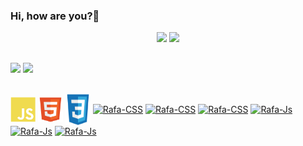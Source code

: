 ### Hi, how are you?👋

<!--
**omarcus212/omarcus212** is a ✨ _special_ ✨ repository because its `README.md` (this file) appears on your GitHub profile.

Here are some ideas to get you started:

- 🔭 I’m currently working on ...
- 🌱 I’m currently learning ...
- 👯 I’m looking to collaborate on ...
- 🤔 I’m looking for help with ...
- 💬 Ask me about ...
- 📫 How to reach me: ...
- 😄 Pronouns: ...
- ⚡ Fun fact: ...
-->

<div id="marcus "align="center">
  <a https://github.com/omarcus212?tab=repositories">
  <img height="180em" src="https://github-readme-stats.vercel.app/api?username=omarcus212&show_icons=false&theme=white&include_all_commits=true&count_private=true"/>
  <img height="180em" src="https://github-readme-stats.vercel.app/api/top-langs/?username=omarcus212&layout=compact&langs_count=7&theme=white"/>
</div>

 

 ##
 
 <div> 
 
  <a href = "https://mail.google.com/mail/u/0/?tab=rm&ogbl#inbox"><img src="https://img.shields.io/badge/-Gmail-%23333?style=for-the-badge&logo=gmail&logoColor=white" target="_blank"></a>
  <a href="https://www.linkedin.com/in/marcus-vinnicius-524aa1206/" target="_blank"><img src="https://img.shields.io/badge/-LinkedIn-%230077B5?style=for-the-badge&logo=linkedin&logoColor=white" target="_blank"></a> 
  
 </div>
 <div dir="auto"><br>
  <a target="_blank" rel="noopener noreferrer nofollow" href="https://raw.githubusercontent.com/devicons/devicon/master/icons/javascript/javascript-plain.svg"><img align="center" alt="JavaScript" height="40" width="40" src="https://raw.githubusercontent.com/devicons/devicon/master/icons/javascript/javascript-plain.svg" style="max-width: 100%;"></a>
  <a target="_blank" rel="noopener noreferrer nofollow" href="https://raw.githubusercontent.com/devicons/devicon/master/icons/html5/html5-original.svg"><img align="center" alt="Rafa-HTML" height="40" width="40" src="https://raw.githubusercontent.com/devicons/devicon/master/icons/html5/html5-original.svg" style="max-width: 100%;"></a> 
  <a target="_blank" rel="noopener noreferrer nofollow" href="https://raw.githubusercontent.com/devicons/devicon/master/icons/css3/css3-original.svg"><img align="center" alt="Rafa-CSS" height="50" width="40" src="https://raw.githubusercontent.com/devicons/devicon/master/icons/css3/css3-original.svg" style="max-width: 100%;"></a>
  <a target="_blank" rel="noopener noreferrer nofollow" href="https://camo.githubusercontent.com/5ed944a27e3d12bcf282343a496ce2910a68ecd96cded987e1b7d576f2f392a3/68747470733a2f2f63646e2e6a7364656c6976722e6e65742f67682f64657669636f6e732f64657669636f6e2f69636f6e732f6b6f746c696e2f6b6f746c696e2d6f726967696e616c2e737667"><img align="center" alt="Rafa-CSS" height="50" width="40" src="https://camo.githubusercontent.com/5ed944a27e3d12bcf282343a496ce2910a68ecd96cded987e1b7d576f2f392a3/68747470733a2f2f63646e2e6a7364656c6976722e6e65742f67682f64657669636f6e732f64657669636f6e2f69636f6e732f6b6f746c696e2f6b6f746c696e2d6f726967696e616c2e737667" data-canonical-src="https://cdn.jsdelivr.net/gh/devicons/devicon/icons/kotlin/kotlin-original.svg" style="max-width: 100%;"></a>
  <a target="_blank" rel="noopener noreferrer nofollow" href="https://camo.githubusercontent.com/27d0b117da00485c56d69aef0fa310a3f8a07abecc8aa15fa38c8b78526c60ac/68747470733a2f2f63646e2e6a7364656c6976722e6e65742f67682f64657669636f6e732f64657669636f6e2f69636f6e732f72656163742f72656163742d6f726967696e616c2e737667"><img align="center" alt="Rafa-CSS" height="50" width="40" src="https://camo.githubusercontent.com/27d0b117da00485c56d69aef0fa310a3f8a07abecc8aa15fa38c8b78526c60ac/68747470733a2f2f63646e2e6a7364656c6976722e6e65742f67682f64657669636f6e732f64657669636f6e2f69636f6e732f72656163742f72656163742d6f726967696e616c2e737667" data-canonical-src="https://cdn.jsdelivr.net/gh/devicons/devicon/icons/react/react-original.svg" style="max-width: 100%;"></a>
  <a target="_blank" rel="noopener noreferrer nofollow" href="https://camo.githubusercontent.com/17f9ca873217e5946dad04490329d9a7a0e3bc282b3f32849fb8b5f451689c1a/68747470733a2f2f63646e2e6a7364656c6976722e6e65742f67682f64657669636f6e732f64657669636f6e2f69636f6e732f7068702f7068702d706c61696e2e737667"><img align="center" alt="Rafa-CSS" height="50" width="40" src="https://camo.githubusercontent.com/17f9ca873217e5946dad04490329d9a7a0e3bc282b3f32849fb8b5f451689c1a/68747470733a2f2f63646e2e6a7364656c6976722e6e65742f67682f64657669636f6e732f64657669636f6e2f69636f6e732f7068702f7068702d706c61696e2e737667" data-canonical-src="https://cdn.jsdelivr.net/gh/devicons/devicon/icons/php/php-plain.svg" style="max-width: 100%;"></a>
  <a target="_blank" rel="noopener noreferrer nofollow" href="https://camo.githubusercontent.com/3a759e3619411b17fc119439adc96780278f6df968813a95a00f30f9fdb11f6b/68747470733a2f2f63646e2e6a7364656c6976722e6e65742f67682f64657669636f6e732f64657669636f6e2f69636f6e732f6e6f64656a732f6e6f64656a732d706c61696e2d776f72646d61726b2e737667"><img align="center" alt="Rafa-Js" height="50" width="50" src="https://camo.githubusercontent.com/3a759e3619411b17fc119439adc96780278f6df968813a95a00f30f9fdb11f6b/68747470733a2f2f63646e2e6a7364656c6976722e6e65742f67682f64657669636f6e732f64657669636f6e2f69636f6e732f6e6f64656a732f6e6f64656a732d706c61696e2d776f72646d61726b2e737667" data-canonical-src="https://cdn.jsdelivr.net/gh/devicons/devicon/icons/nodejs/nodejs-plain-wordmark.svg" style="max-width: 100%;"></a>
  <a target="_blank" rel="noopener noreferrer nofollow" href="https://camo.githubusercontent.com/26901b819fb10ef4e2c652aa40e24775247664d84a7597bebb66898a24dddedd/68747470733a2f2f63646e2e6a7364656c6976722e6e65742f67682f64657669636f6e732f64657669636f6e2f69636f6e732f736173732f736173732d6f726967696e616c2e737667"><img align="center" alt="Rafa-Js" height="50" width="50" src="https://camo.githubusercontent.com/26901b819fb10ef4e2c652aa40e24775247664d84a7597bebb66898a24dddedd/68747470733a2f2f63646e2e6a7364656c6976722e6e65742f67682f64657669636f6e732f64657669636f6e2f69636f6e732f736173732f736173732d6f726967696e616c2e737667" data-canonical-src="https://cdn.jsdelivr.net/gh/devicons/devicon/icons/sass/sass-original.svg" style="max-width: 100%;"></a>
  <a target="_blank" rel="noopener noreferrer nofollow" href="https://camo.githubusercontent.com/5827f82f2c2d9c5bad33de64e073659d1a57032b31009b8127189be6876916d4/68747470733a2f2f63646e2e6a7364656c6976722e6e65742f67682f64657669636f6e732f64657669636f6e2f69636f6e732f6c696e75782f6c696e75782d6f726967696e616c2e737667"><img align="center" alt="Rafa-Js" height="50" width="50" src="https://camo.githubusercontent.com/5827f82f2c2d9c5bad33de64e073659d1a57032b31009b8127189be6876916d4/68747470733a2f2f63646e2e6a7364656c6976722e6e65742f67682f64657669636f6e732f64657669636f6e2f69636f6e732f6c696e75782f6c696e75782d6f726967696e616c2e737667" data-canonical-src="https://cdn.jsdelivr.net/gh/devicons/devicon/icons/linux/linux-original.svg" style="max-width: 100%;"></a>
</div>
 
 
 
 

